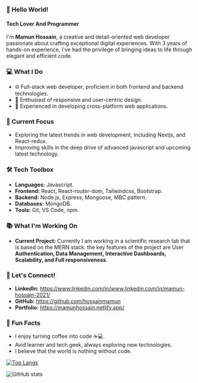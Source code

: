 ### 👋 Hello World!
#### Tech Lover And Programmer

I'm **Mamun Hossain**, a creative and detail-oriented web developer passionate about crafting exceptional digital experiences. With 3 years of hands-on experience, I've had the privilege of bringing ideas to life through elegant and efficient code.

### 💻 What I Do

- 🌐 Full-stack web developer, proficient in both frontend and backend technologies.
- 🚀 Enthusiast of responsive and user-centric design.
- 📱 Experienced in developing cross-platform web applications.

### 🌱 Current Focus

- Exploring the latest trends in web development, including Nextjs, and React-redux.
- Improving skills in the deep drive of advanced javascript and upcoming latest technology.

### 🛠️ Tech Toolbox

- **Languages:** Javascript.
- **Frontend:** React, React-router-dom, Tailwindcss, Bootstrap.
- **Backend:** Node.js, Express, Mongoose, MBC pattern.
- **Databases:** MongoDB.
- **Tools:** Git, VS Code, npm.

### 📚 What I'm Working On

- **Current Project:** Currently I am working in a scientific research lab that is based on the MERN stack. the key features of the project are User **Authentication, Data Management, Interactive Dashboards, Scalability, and Full responsiveness**.

### 🤝 Let's Connect!

- **LinkedIn:** https://www.linkedin.com/in/www.linkedin.com/in/mamun-hossain-2021/
- **GitHub:** https://github.com/hossainmamun
- **Portfolio:** https://mamunhossain.netlify.app/

### 🎯 Fun Facts

- I enjoy turning coffee into code ☕💻.
- Avid learner and tech geek, always exploring new technologies.
- I believe that the world is nothing without code.


[![Top Langs](https://github-readme-stats.vercel.app/api/top-langs/?username=hossainmamun)](https://github.com/anuraghazra/github-readme-stats)

![GitHub stats](https://github-readme-stats.vercel.app/api?username=hossainmamun&show_icons=true)  

 
